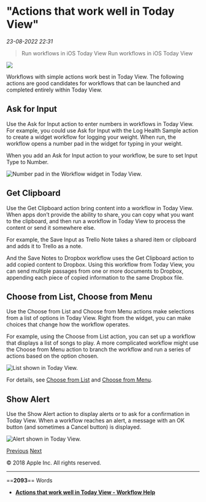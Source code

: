 # "Actions that work well in Today View"

*23-08-2022 22:31* 

> Run workflows in iOS Today View
Run workflows in iOS Today View

![](https://help.apple.com/workflow/en.lproj/GlobalArt/AppIconDefault_Workflow.png)

Workflows with simple actions work best in Today View. The following actions are good candidates for workflows that can be launched and completed entirely within Today View.

## Ask for Input

Use the Ask for Input action to enter numbers in workflows in Today View. For example, you could use Ask for Input with the Log Health Sample action to create a widget workflow for logging your weight. When run, the workflow opens a number pad in the widget for typing in your weight.

When you add an Ask for Input action to your workflow, be sure to set Input Type to Number.

![Number pad in the Workflow widget in Today View.](https://help.apple.com/workflow/en.lproj/Art/S0111_AskForInput.png)

## Get Clipboard

Use the Get Clipboard action bring content into a workflow in Today View. When apps don’t provide the ability to share, you can copy what you want to the clipboard, and then run a workflow in Today View to process the content or send it somewhere else.

For example, the Save Input as Trello Note takes a shared item or clipboard and adds it to Trello as a note.

And the Save Notes to Dropbox workflow uses the Get Clipboard action to add copied content to Dropbox. Using this workflow from Today View, you can send multiple passages from one or more documents to Dropbox, appending each piece of copied information to the same Dropbox file.

## Choose from List, Choose from Menu

Use the Choose from List and Choose from Menu actions make selections from a list of options in Today View. Right from the widget, you can make choices that change how the workflow operates.

For example, using the Choose from List action, you can set up a workflow that displays a list of songs to play. A more complicated workflow might use the Choose from Menu action to branch the workflow and run a series of actions based on the option chosen.

![List shown in Today View.](https://help.apple.com/workflow/en.lproj/Art/S0031_WidgetChooseFromList.png)

For details, see [Choose from List](https://help.apple.com/workflow/#/apd078e6090d) and [Choose from Menu](https://help.apple.com/workflow/#/apdd7bf369da).

## Show Alert

Use the Show Alert action to display alerts or to ask for a confirmation in Today View. When a workflow reaches an alert, a message with an OK button (and sometimes a Cancel button) is displayed.

![Alert shown in Today View.](https://help.apple.com/workflow/en.lproj/Art/S0112_ShowAlert.png)

[Previous](https://help.apple.com/workflow/#/apda11a05448) [Next](https://help.apple.com/workflow/#/apd845256ba9)

© 2018 Apple Inc. All rights reserved.
***

==**2093**== Words

- **[Actions that work well in Today View - Workflow Help](https://help.apple.com/workflow/#/apd081d9d61f)**